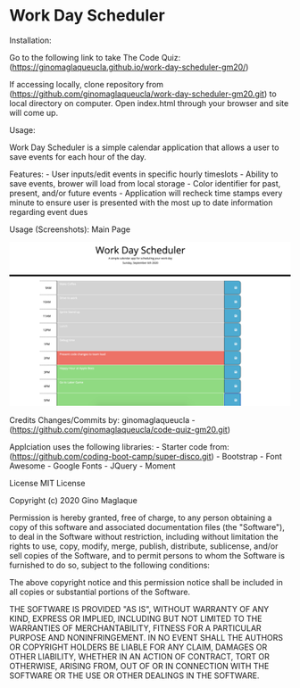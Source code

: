 # Work Day Scheduler

Installation:

Go to the following link to take The Code Quiz:
(https://ginomaglaqueucla.github.io/work-day-scheduler-gm20/)

If accessing locally, clone repository from (https://github.com/ginomaglaqueucla/work-day-scheduler-gm20.git) to local directory on computer. Open index.html through your browser and site will come up.

Usage:

Work Day Scheduler is a simple calendar application that allows a user to save events for each hour of the day.

Features:
    - User inputs/edit events in specific hourly timeslots
    - Ability to save events, brower will load from local storage
    - Color identifier for past, present, and/or future events 
    - Application will recheck time stamps every minute to ensure user is presented with the most up to date information regarding event dues


Usage (Screenshots):
Main Page

![Main Page](./assets/images/work-day-scheduler.png)


Credits Changes/Commits by: ginomaglaqueucla - (https://github.com/ginomaglaqueucla/code-quiz-gm20.git)

Applciation uses the following libraries:
    - Starter code from: (https://github.com/coding-boot-camp/super-disco.git)
    - Bootstrap
    - Font Awesome
    - Google Fonts
    - JQuery
    - Moment

License MIT License

Copyright (c) 2020 Gino Maglaque

Permission is hereby granted, free of charge, to any person obtaining a copy of this software and associated documentation files (the "Software"), to deal in the Software without restriction, including without limitation the rights to use, copy, modify, merge, publish, distribute, sublicense, and/or sell copies of the Software, and to permit persons to whom the Software is furnished to do so, subject to the following conditions:

The above copyright notice and this permission notice shall be included in all copies or substantial portions of the Software.

THE SOFTWARE IS PROVIDED "AS IS", WITHOUT WARRANTY OF ANY KIND, EXPRESS OR IMPLIED, INCLUDING BUT NOT LIMITED TO THE WARRANTIES OF MERCHANTABILITY, FITNESS FOR A PARTICULAR PURPOSE AND NONINFRINGEMENT. IN NO EVENT SHALL THE AUTHORS OR COPYRIGHT HOLDERS BE LIABLE FOR ANY CLAIM, DAMAGES OR OTHER LIABILITY, WHETHER IN AN ACTION OF CONTRACT, TORT OR OTHERWISE, ARISING FROM, OUT OF OR IN CONNECTION WITH THE SOFTWARE OR THE USE OR OTHER DEALINGS IN THE SOFTWARE.